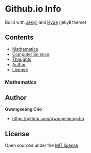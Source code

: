 # Github.io Info
Build with [Jekyll](http://jekyllrb.com) and [Hyde](https://github.com/poole/hyde) (jekyll theme)
## Contents

- [Mathematics](#mathematics)
- [Computer Science](#cs)
- [Thoughts](#thoughts)
- [Author](#author)
- [License](#license)

### Mathematics


## Author

**Gwangseong Cho**
- <https://github.com/gwangseongcho>


## License

Open sourced under the [MIT license](LICENSE.md)